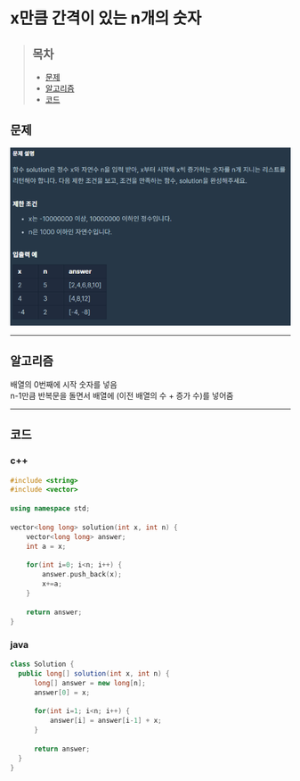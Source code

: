 # x만큼 간격이 있는 n개의 숫자

> ## 목차
> * [문제](#문제)
> * [알고리즘](#알고리즘)
> * [코드](#코드)

## 문제
![문제](https://github.com/ryusehui/algorithm/blob/master/programmers/level1/problems/x%EB%A7%8C%ED%81%BC%20%EA%B0%84%EA%B2%A9%EC%9D%B4%20%EC%9E%88%EB%8A%94%20n%EA%B0%9C%EC%9D%98%20%EC%88%AB%EC%9E%90.PNG)
<hr/>

## 알고리즘
배열의 0번째에 시작 숫자를 넣음   
n-1만큼 반복문을 돌면서 배열에 (이전 배열의 수 + 증가 수)를 넣어줌
<hr/>

## 코드
### c++
```c++
#include <string>
#include <vector>
 
using namespace std;
 
vector<long long> solution(int x, int n) {
    vector<long long> answer;
    int a = x;
    
    for(int i=0; i<n; i++) {
        answer.push_back(x);
        x+=a;
    }
    
    return answer;
}
```

### java
```java
class Solution {
  public long[] solution(int x, int n) {
      long[] answer = new long[n];
      answer[0] = x;
      
      for(int i=1; i<n; i++) {
          answer[i] = answer[i-1] + x;
      }
      
      return answer;
  }
}
```
